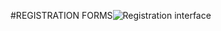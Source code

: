 #REGISTRATION FORMS![Registration interface](https://github.com/user-attachments/assets/70db06f1-8920-492d-ab42-f75274efebd5)

